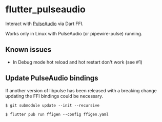 # flutter_pulseaudio

Interact with [PulseAudio](https://www.freedesktop.org/wiki/Software/PulseAudio/) via Dart FFI.

Works only in Linux with PulseAudio (or pipewire-pulse) running.

## Known issues
 - In Debug mode hot reload and hot restart don't work (see #1)

## Update PulseAudio bindings
If another version of libpulse has been released with a breaking change updating the FFI bindings could be necessary.

```
$ git submodule update --init --recursive
```
```
$ flutter pub run ffigen --config ffigen.yaml
```
